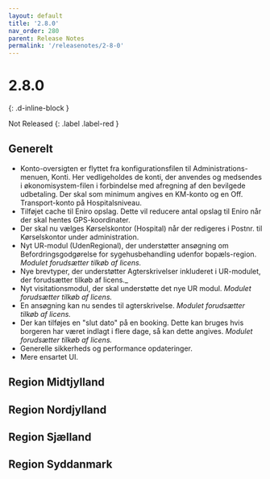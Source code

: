 ```yaml
---
layout: default
title: '2.8.0'
nav_order: 280
parent: Release Notes
permalink: '/releasenotes/2-8-0'
---
```


# 2.8.0
{: .d-inline-block }

Not Released
{: .label .label-red }

## Generelt

- Konto-oversigten er flyttet fra konfigurationsfilen til Administrations-menuen, Konti. Her vedligeholdes de konti, der anvendes og medsendes i økonomisystem-filen i forbindelse med afregning af den bevilgede udbetaling. Der skal som minimum angives en KM-konto og en Off. Transport-konto på Hospitalsniveau.
- Tilføjet cache til Eniro opslag. Dette vil reducere antal opslag til Eniro når der skal hentes GPS-koordinater.
- Der skal nu vælges Kørselskontor (Hospital) når der redigeres i Postnr. til Kørselskontor under administration.
- Nyt UR-modul (UdenRegional), der understøtter ansøgning om Befordringsgodgørelse for sygehusbehandling udenfor bopæls-region. _Modulet forudsætter tilkøb af licens._
- Nye brevtyper, der understøtter Agterskrivelser inkluderet i UR-modulet, der forudsætter tilkøb af licens._
- Nyt visitationsmodul, der skal understøtte det nye UR modul. _Modulet forudsætter tilkøb af licens._
- En ansøgning kan nu sendes til agterskrivelse. _Modulet forudsætter tilkøb af licens._
- Der kan tilføjes en "slut dato" på en booking. Dette kan bruges hvis borgeren har været indlagt i flere dage, så kan dette angives. _Modulet forudsætter tilkøb af licens._
- Generelle sikkerheds og performance opdateringer.
- Mere ensartet UI.

## Region Midtjylland

## Region Nordjylland

## Region Sjælland

## Region Syddanmark
